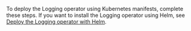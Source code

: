 To deploy the Logging operator using Kubernetes manifests, complete these steps. If you want to install the Logging operator using Helm, see [Deploy the Logging operator with Helm](#helm).